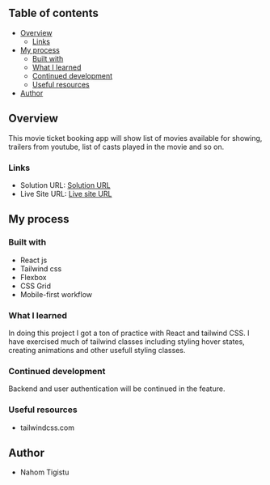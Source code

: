 ## Table of contents

- [Overview](#overview)
  - [Links](#links)
- [My process](#my-process)
  - [Built with](#built-with)
  - [What I learned](#what-i-learned)
  - [Continued development](#continued-development)
  - [Useful resources](#useful-resources)
- [Author](#author)

## Overview

This movie ticket booking app will show list of movies available for showing, trailers from youtube, list of casts played in the movie and so on.

### Links

- Solution URL: [Solution URL](https://github.com/Nahom77/movie-ticket-booking)
- Live Site URL: [Live site URL](https://movie-ticket-booking-by-nahom.netlify.app)

## My process

### Built with

- React js
- Tailwind css
- Flexbox
- CSS Grid
- Mobile-first workflow

### What I learned

In doing this project I got a ton of practice with React and tailwind CSS. I have exercised much of tailwind classes including styling hover states, creating animations and other usefull styling classes.

### Continued development

Backend and user authentication will be continued in the feature.

### Useful resources

- tailwindcss.com

## Author

- Nahom Tigistu
